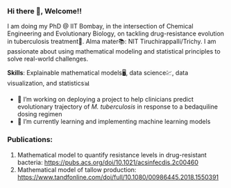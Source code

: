 ### Hi there 👋, Welcome!! 

I am doing my PhD @ IIT Bombay, in the intersection of Chemical Engineering and Evolutionary Biology, on tackling drug-resistance evolution in tuberculosis treatment🔬. 
Alma mater📚: NIT Tiruchirappalli/Trichy. I am passionate about using mathematical modeling and statistical principles to solve real-world challenges. 

**Skills**: Explainable mathematical models🖥️, data science💹, data visualization, and statistics📊

- 🔭 I’m working on deploying a project to help clinicians predict evolutionary trajectory of _M. tuberculosis_ in response to a bedaquiline dosing regimen
- 🌱 I’m currently learning and implementing machine learning models


### Publications:
1. Mathematical model to quantify resistance levels in drug-resistant bacteria: https://pubs.acs.org/doi/10.1021/acsinfecdis.2c00460
2. Mathematical model of tallow production: https://www.tandfonline.com/doi/full/10.1080/00986445.2018.1550391
